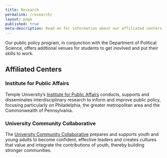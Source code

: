 ```yaml
---
title: Research
permalink: /research/
layout: page
published: true
meta-description: Read on for information about our affiliated centers.
---
```

Our public policy program, in conjunction with the Department of Political Science, offers addtional venues for students to get inovlved and put their skills to work.

## Affiliated Centers

### Institute for Public Affairs
Temple University’s [Institute for Public Affairs](http://www.cla.temple.edu/ipa/) conducts, supports and disseminates interdisciplinary research to inform and improve public policy, focusing particularly on Philadelphia, the greater metropolitan area and the Commonwealth of Pennsylvania.

### University Community Collaborative
The [University Community Collaborative](http://uccollab.org/) prepares and supports youth and young adults to become confident, effective leaders and creates cultures that value and integrate the contributions of youth, thereby building stronger communities.
